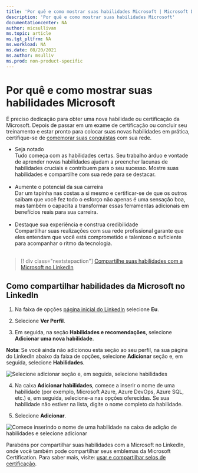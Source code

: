 ```yaml
---
title: 'Por quê e como mostrar suas habilidades Microsoft | Microsoft Docs'
description: 'Por quê e como mostrar suas habilidades Microsoft'
documentationcenter: NA 
author: micsullivan
ms.topic: article
ms.tgt_pltfrm: NA
ms.workload: NA
ms.date: 08/20/2021
ms.author: msulliv
ms.prod: non-product-specific
---
```

# Por quê e como mostrar suas habilidades Microsoft

É preciso dedicação para obter uma nova habilidade ou certificação da Microsoft. Depois de passar em um exame de certificação ou concluir seu treinamento e estar pronto para colocar suas novas habilidades em prática, certifique-se de [comemorar suas conquistas](https://techcommunity.microsoft.com/t5/microsoft-learn-blog/why-you-should-celebrate-your-microsoft-skills-and/ba-p/1469349) com sua rede.

- Seja notado<br/>Tudo começa com as habilidades certas. Seu trabalho árduo e vontade de aprender novas habilidades ajudam a preencher lacunas de habilidades cruciais e contribuem para o seu sucesso. Mostre suas habilidades e compartilhe com sua rede para se destacar.<br/><br/>
- Aumente o potencial da sua carreira <br/>Dar um tapinha nas costas a si mesmo e certificar-se de que os outros saibam que você fez todo o esforço não apenas é uma sensação boa, mas também o capacita a transformar essas ferramentas adicionais em benefícios reais para sua carreira.<br/><br/>
- Destaque sua experiência e construa credibilidade <br/>Compartilhar suas realizações com sua rede profissional garante que eles entendam que você está comprometido e talentoso o suficiente para acompanhar o ritmo da tecnologia.<br/><br/>

> [! div class="nextstepaction"]
> [Compartilhe suas habilidades com a Microsoft no LinkedIn](https://www.linkedin.com/in/me/)

## Como compartilhar habilidades da Microsoft no LinkedIn

1. Na faixa de opções [página inicial do LinkedIn](https://www.linkedin.com/in/me/) selecione **Eu**.

2. Selecione **Ver Perfil**.

3. Em seguida, na seção **Habilidades e recomendações**, selecione **Adicionar uma nova habilidade**.

**Nota**: Se você ainda não adicionou esta seção ao seu perfil, na sua página do LinkedIn abaixo da faixa de opções, selecione **Adicionar** seção e, em seguida, selecione **Habilidades**.

![Selecione adicionar seção e, em seguida, selecione habilidades](images/how-to-share-microsoft-skills-on-linkedin-step3.png)

4. Na caixa **Adicionar habilidades**, comece a inserir o nome de uma habilidade (por exemplo, Microsoft Azure, Azure DevOps, Azure SQL, etc.) e, em seguida, selecione-a nas opções oferecidas. Se sua habilidade não estiver na lista, digite o nome completo da habilidade.

5. Selecione **Adicionar**.

![Comece inserindo o nome de uma habilidade na caixa de adição de habilidades e selecione adicionar](images/how-to-share-microsoft-skills-on-linkedin-step5.png)

Parabéns por compartilhar suas habilidades com a Microsoft no LinkedIn, onde você também pode compartilhar seus emblemas da Microsoft Certification. Para saber mais, visite: [usar e compartilhar selos de certificação](/learn/certifications/badges).